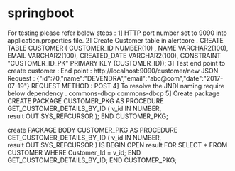 # springboot


For testing please refer below steps :
1] HTTP port number set to 9090 into application.properties file.
2] Create Customer table in alertcore .
CREATE TABLE CUSTOMER (
CUSTOMER_ID NUMBER(10) ,
NAME VARCHAR2(100),
EMAIL VARCHAR2(100),
CREATED_DATE VARCHAR2(100),
CONSTRAINT "CUSTOMER_ID_PK" PRIMARY KEY (CUSTOMER_ID));
3] Test end point to create customer :
                End point : http://localhost:9090/customer/new
                JSON Request  :  {"id":70,"name":"DEVENDRA","email":"abc@com","date":"2017-07-19"} 
                REQUEST METHOD : POST 
4] To resolve the JNDI naming require below dependency .
<dependency>
                                                <groupId>commons-dbcp</groupId>
                                                <artifactId>commons-dbcp</artifactId>
                                </dependency>
5] Create package 
CREATE PACKAGE CUSTOMER_PKG AS 
PROCEDURE GET_CUSTOMER_DETAILS_BY_ID (
	    v_id   	IN NUMBER,		
      result          	OUT SYS_REFCURSOR
		);
END CUSTOMER_PKG;


create  PACKAGE BODY CUSTOMER_PKG AS
PROCEDURE GET_CUSTOMER_DETAILS_BY_ID (
	    v_id   	IN NUMBER,		
      result          	OUT SYS_REFCURSOR
)
IS
BEGIN
			OPEN result FOR
				SELECT 	*
				FROM 	CUSTOMER WHERE Customer_Id = v_id;
END GET_CUSTOMER_DETAILS_BY_ID;
END CUSTOMER_PKG;

